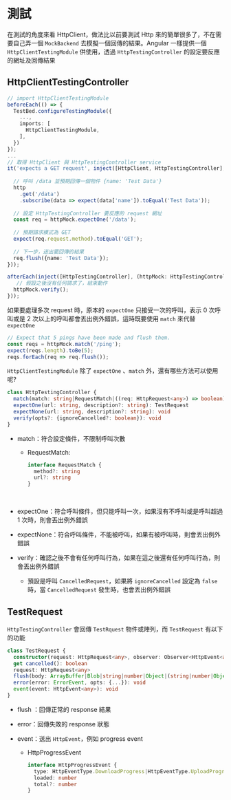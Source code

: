 # 測試

在測試的角度來看 HttpClient，做法比以前要測試 Http 來的簡單很多了，不在需要自己弄一個 `MockBackend` 去模擬一個回傳的結果。Angular 一樣提供一個 `HttpClientTestingModule` 供使用，透過 `HttpTestingController` 的設定要反應的網址及回傳結果

## HttpClientTestingController

```typescript
// import HttpClientTestingModule
beforeEach(() => {
  TestBed.configureTestingModule({
    ...,
    imports: [
      HttpClientTestingModule,
    ],
  })
});
...
// 取得 HttpClient 與 HttpTestingController service
it('expects a GET request', inject([HttpClient, HttpTestingController], (http: HttpClient, httpMock: HttpTestingController) => {
  
  // 呼叫 /data 並預期回傳一個物件 {name: 'Test Data'}  
  http
    .get('/data')
    .subscribe(data => expect(data['name']).toEqual('Test Data'));
 
  // 設定 HttpTestingController 要反應的 request 網址
  const req = httpMock.expectOne('/data');
 
  // 預期請求模式為 GET
  expect(req.request.method).toEqual('GET');
   
  // 下一步，送出要回傳的結果
  req.flush({name: 'Test Data'});   
}));

afterEach(inject([HttpTestingController], (httpMock: HttpTestingController) => {
   // 假設之後沒有任何請求了，結束動作
  httpMock.verify();
}));
```

如果要處理多次 request 時，原本的 `expectOne` 只接受一次的呼叫，表示 0 次呼叫或是 2 次以上的呼叫都會丟出例外錯誤，這時既要使用 `match` 來代替 `expectOne`

```typescript
// Expect that 5 pings have been made and flush them.
const reqs = httpMock.match('/ping');
expect(reqs.length).toBe(5);
reqs.forEach(req => req.flush());
```

`HttpClientTestingModule` 除了 `expectOne` 、`match` 外，還有哪些方法可以使用呢?

```typescript
class HttpTestingController {
  match(match: string|RequestMatch|((req: HttpRequest<any>) => boolean)): TestRequest[]
  expectOne(url: string, description?: string): TestRequest
  expectNone(url: string, description?: string): void
  verify(opts?: {ignoreCancelled?: boolean}): void
}
```

* match：符合設定條件，不限制呼叫次數

  * RequestMatch: 

    ```typescript
    interface RequestMatch { 
      method?: string
      url?: string
    }
    ```

    ​

* expectOne：符合呼叫條件，但只能呼叫一次，如果沒有不呼叫或是呼叫超過 1 次時，則會丟出例外錯誤

* expectNone：符合呼叫條件，不能被呼叫，如果有被呼叫時，則會丟出例外錯誤

* verify：確認之後不會有任何呼叫行為，如果在這之後還有任何呼叫行為，則會丟出例外錯誤

  * 預設是呼叫  `CancelledRequest`，如果將 `ignoreCancelled` 設定為 `false` 時，當 `CancelledRequest` 發生時，也會丟出例外錯誤

## TestRequest

`HttpTestingController` 會回傳 `TestRquest` 物件或陣列，而 `TestRequest` 有以下的功能

```typescript
class TestRequest {
  constructor(request: HttpRequest<any>, observer: Observer<HttpEvent<any>>)
  get cancelled(): boolean
  request: HttpRequest<any>
  flush(body: ArrayBuffer|Blob|string|number|Object|(string|number|Object|null)[]|null, opts: {...}): void
  error(error: ErrorEvent, opts: {...}): void
  event(event: HttpEvent<any>): void
}
```

* flush ：回傳正常的 response 結果

* error：回傳失敗的 response 狀態

* event：送出 `HttpEvent`，例如 progress event

  * HttpProgressEvent

    ```typescript
    interface HttpProgressEvent { 
      type: HttpEventType.DownloadProgress|HttpEventType.UploadProgress
      loaded: number
      total?: number
    }
    ```

    ​



